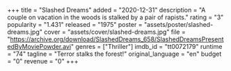 +++
title = "Slashed Dreams"
added = "2020-12-31"
description = "A couple on vacation in the woods is stalked by a pair of rapists."
rating = "3"
popularity = "1.431"
released = "1975"
poster = "assets/poster/slashed-dreams.jpg"
cover = "assets/cover/slashed-dreams.jpg"
file = "https://archive.org/download/SlashedDreams_658/SlashedDreamsPresentedByMoviePowder.avi"
genres = ["Thriller"]
imdb_id = "tt0072179"
runtime = "74"
tagline = "Terror stalks the forest!"
original_language = "en"
budget = "0"
revenue = "0"
+++